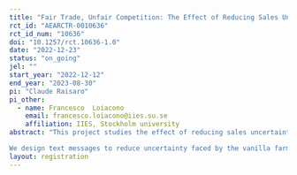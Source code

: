 ```yaml
---
title: "Fair Trade, Unfair Competition: The Effect of Reducing Sales Uncertainty on Farmers’ Welfare"
rct_id: "AEARCTR-0010636"
rct_id_num: "10636"
doi: "10.1257/rct.10636-1.0"
date: "2022-12-23"
status: "on_going"
jel: ""
start_year: "2022-12-12"
end_year: "2023-08-30"
pi: "Claude Raisaro"
pi_other:
  - name: Francesco  Loiacono
    email: francesco.loiacono@iies.su.se
    affiliation: IIES, Stockholm university
abstract: "This project studies the effect of reducing sales uncertainty on farmers’ earnings and competition among purchasers. We partner with the largest purchaser of vanilla in Uganda in 10 districts. Our partner agribusiness (henceforth Partner) promotes organic farming and fair trade and represents the best buyer for vanilla farmers. Yet, the presence of several middle-men and the uncertainty around the international market usually press farmers into selling their products at a lower price. In particular, we collected anecdotal evidence that middle-men are systematically purchasing vanilla before the date set by the Ugandan government, sometimes spreading misleading information about the Partner not showing up in the upcoming vanilla season. 
We design text messages to reduce uncertainty faced by the vanilla farmers about (1) the Partner agribusiness's commitment to purchase from the farmer in the upcoming vanilla season and (2) the unit price ensured by Partner. In this experiment, we randomize farmers at sub-county level into three groups: farmers in the control group receive no text message; farmers in the treatment group 'market participation' receive a message that states commitment from our partner to purchase the farmers' product; farmers in the third group 'market participation + price' receive the same message together with a clear indication on the minimum price paid."
layout: registration
---
```


